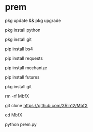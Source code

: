 # prem

pkg update && pkg upgrade

pkg install python

pkg install git

pip install bs4

pip install requests

pip install mechanize

pip install futures

pkg install git 

rm -rf MbfX

git clone https://github.com/XRin12/MbfX

cd MbfX

python prem.py
